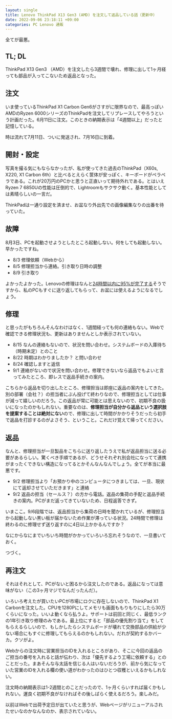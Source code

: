 ```yaml
---
layout: single
title: Lenovo ThinkPad X13 Gen3 (AMD) を注文して返品している話（更新中）
date: 2022-09-06 23:18:11 +09:00
categories: PC Lenovo 通販
---
```


全てが最悪。

## TL; DL

ThinkPad X13 Gen3 （AMD）を注文したら3週間で壊れ、修理に出して1ヶ月経っても部品が入ってこないため返品となった。

## 注文

いま使っているThinkPad X1 Carbon Gen6がさすがに限界なので、最高っぽいAMDのRyzen 6000シリーズのThinkPadを注文してリプレースしてやろうという計画だった。6月11日に注文。このときの納期表示は「4週間以上」だったと記憶している。

時は流れて7月11日、ついに発送され、7月16日に到着。

## 開封・設定

写真を撮る気にもならなかったが、私が使ってきた過去のThinkPad（X60s, X220, X1 Carbon 6th）と比べるとえらく筐体が安っぽく、キーボードがペラペラである。これが20万円のPCかと思うと正直いって期待外れである。とはいえRyzen 7 6850Uの性能は圧倒的で、Lightroomもサクサク動く。基本性能としては素晴らしいの一言だ。

ThinkPadは一通り設定を済ませ、お盆なり外出先での画像編集なりの出番を待っていた。

## 故障

8月3日、PCを起動させようとしたところ起動しない。何をしても起動しない。早かったですね。

 * 8/3 修理依頼（Webから）
 * 8/5 修理担当から連絡。引き取り日時の調整
 * 8/9 引き取り

よかったよかった。Lenovoの修理はなんと[24時間以内に95%が完了する](https://thehikaku.net/pc/lenovo/21repair.html)そうですから、私のPCもすぐに送り返してもらって、お盆には使えるようになるでしょう。

## 修理

と思ったがもちろんそんなわけはなく、1週間経っても何の連絡もない。Webで確認できる修理状況も、更新はありませんとしか表示されていない。

 * 8/15 なんの連絡もないので、状況を問い合わせ。システムボードの入庫待ち（時期未定）とのこと
 * 8/22 時期はわかりましたか？ と問い合わせ
 * 8/24 確認しますと返信
 * 9/1 連絡がないので状況を問い合わせ。修理できないなら返品でもよいと言ってみたところ、即レスで返品手続きの案内。

こちらから返品を切り出したところ、修理担当は即座に返品の案内をしてきた。別の部署（会社？）の担当者にぶん投げて終わりなので、修理担当としては仕事が減って嬉しいのだろう。この返品が常に可能とは思えないので、初期不良の扱いになったのかもしれない。重要なのは、**修理担当が自分から返品という選択肢を提案することは絶対にない**ので、修理に出して時間がかかりそうだったら初手で返品を打診するのがよさそう、ということ。これだけ覚えて帰ってください。

## 返品

なんと、修理担当が一旦製品をこちらに送り返したうえで私が返品担当に送る必要があるらしい。驚くべき手順であるが、どうせそれぞれ別会社になってて連携がまったくできない構造になってるとかそんなんなんでしょう。全てが本当に最悪です。

 * 9/2 修理担当より「お預かり中のコンピュータにつきましては、一旦、現状にて返却させていただきます」と連絡
 * 9/2 返品の担当（セールス？）の方から電話。返品の集荷の手配と返品手続きの案内。PCがまだ返ってきていないため、日程返答できず。

いまここ。9/6段階では、返品担当から集荷の日時を聞かれているが、修理担当から起動しない黒い板が届かないため作業が滞っている状況。24時間で修理は終わるのに修理せず送り返すのに4日以上かかるんですか？

なにからなにまでいちいち時間がかかっていろいろ忘れそうなので、一旦書いておく。

つづく。


## 再注文

それはそれとして、PCがないと困るから注文したのである。返品になっては意味がない（この3ヶ月マジでなんだったんだ）。

いろいろ考えたが買いたいPCが市場にロクに存在しないので、ThinkPad X1 Carbonを注文した。CPUを1280Pにしてメモリも画面ももりもりにしたら30万くらいになった。いいよ動くなら払うよ。サポートは前回と同じく、最低ランクの1年引き取り修理のみである。最上位にすると「部品の優先割り当て」をしてもらえるらしいので、もしかしたらシステムボードが壊れて交換部品の供給が少ない場合にもすぐに修理してもらえるのかもしれない。だれが契約するかバーカ。クソがよ。

Webからの注文時に営業担当のIDを入れるところがあり、そこに今回の返品のご担当の番号を入れると話が伝わり、次は「優先するよう工場に依頼する」とのことだった。まあそんな与太話を信じる人はいないだろうが、前から気になっていた営業のIDを入れる欄の使い道がわかったのはひとつ収穫といえるかもしれない。

注文時の納期表示は1-2週間とのことだったので、1ヶ月くらいすれば届くかもしれない。運良く初期不良がなければその後しばらく使えるだろう。楽しみだ。

以前はWebで出荷予定日が出ていたと思うが、Webページがリニューアルされたせいなのかなんなのか、表示されていない。










